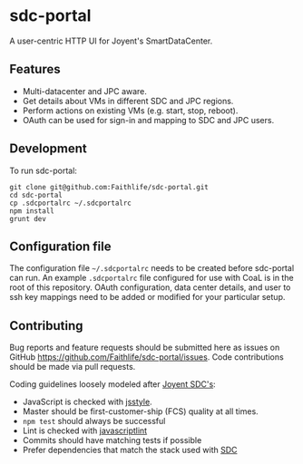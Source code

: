# sdc-portal

A user-centric HTTP UI for Joyent's SmartDataCenter.

## Features

* Multi-datacenter and JPC aware.
* Get details about VMs in different SDC and JPC regions.
* Perform actions on existing VMs (e.g. start, stop, reboot).
* OAuth can be used for sign-in and mapping to SDC and JPC users.

## Development

To run sdc-portal:

    git clone git@github.com:Faithlife/sdc-portal.git
    cd sdc-portal
    cp .sdcportalrc ~/.sdcportalrc
    npm install
    grunt dev

## Configuration file

The configuration file `~/.sdcportalrc` needs to be created before sdc-portal can run. An example `.sdcportalrc` file configured for use with CoaL is in the root of this repository. OAuth configuration, data center details, and user to ssh key mappings need to be added or modified for your particular setup.

## Contributing

Bug reports and feature requests should be submitted here as issues on GitHub https://github.com/Faithlife/sdc-portal/issues. Code contributions should be made via pull requests.

Coding guidelines loosely modeled after [Joyent SDC's](https://github.com/joyent/sdc#contributing):

* JavaScript is checked with [jsstyle](https://github.com/davepacheco/jsstyle).
* Master should be first-customer-ship (FCS) quality at all times.
* `npm test` should always be successful
* Lint is checked with [javascriptlint](https://github.com/davepacheco/javascriptlint)
* Commits should have matching tests if possible
* Prefer dependencies that match the stack used with [SDC](https://github.com/joyent/sdc)
